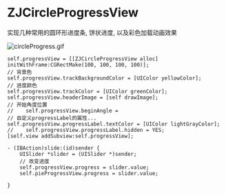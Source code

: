 # ZJCircleProgressView
实现几种常用的圆环形进度条, 饼状进度, 以及彩色加载动画效果


![circleProgress.gif](http://upload-images.jianshu.io/upload_images/1271831-f9755ecaf6eafa5d.gif?imageMogr2/auto-orient/strip)

```
self.progressView = [[ZJCircleProgressView alloc] initWithFrame:CGRectMake(100, 100, 100, 100)];
// 背景色
self.progressView.trackBackgroundColor = [UIColor yellowColor];
// 进度颜色
self.progressView.trackColor = [UIColor greenColor];
self.progressView.headerImage = [self drawImage];
// 开始角度位置
//    self.progressView.beginAngle =
// 自定义progressLabel的属性...
self.progressView.progressLabel.textColor = [UIColor lightGrayColor];
//    self.progressView.progressLabel.hidden = YES;
[self.view addSubview:self.progressView];

- (IBAction)slide:(id)sender {
    UISlider *slider = (UISlider *)sender;
    // 改变进度
    self.progressView.progress = slider.value;
    self.pieProgressView.progress = slider.value;

}
```